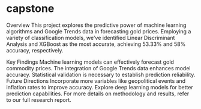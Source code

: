# capstone
Overview
This project explores the predictive power of machine learning algorithms and Google Trends data in forecasting gold prices. Employing a variety of classification models, we've identified Linear Discriminant Analysis and XGBoost as the most accurate, achieving 53.33% and 58% accuracy, respectively.

Key Findings
Machine learning models can effectively forecast gold commodity prices.
The integration of Google Trends data enhances model accuracy.
Statistical validation is necessary to establish prediction reliability.
Future Directions
Incorporate more variables like geopolitical events and inflation rates to improve accuracy.
Explore deep learning models for better prediction capabilities.
For more details on methodology and results, refer to our full research report.
